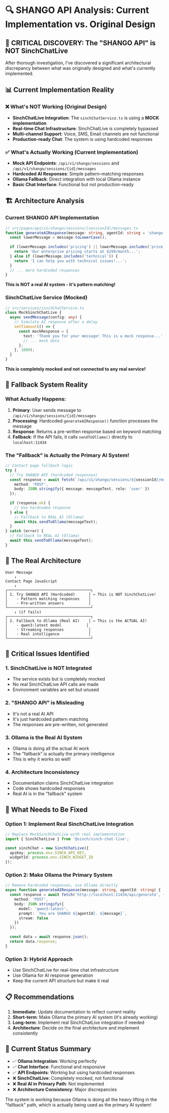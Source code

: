 # 🔍 SHANGO API Analysis: Current Implementation vs. Original Design

## 🚨 **CRITICAL DISCOVERY: The "SHANGO API" is NOT SinchChatLive**

After thorough investigation, I've discovered a significant architectural discrepancy between what was originally designed and what's currently implemented.

## 📊 **Current Implementation Reality**

### ❌ **What's NOT Working (Original Design)**
- **SinchChatLive Integration**: The `sinchChatService.ts` is using a **MOCK implementation**
- **Real-time Chat Infrastructure**: SinchChatLive is completely bypassed
- **Multi-channel Support**: Voice, SMS, Email channels are not functional
- **Production-ready Chat**: The system is using hardcoded responses

### ✅ **What's Actually Working (Current Implementation)**
- **Mock API Endpoints**: `/api/v1/shango/sessions` and `/api/v1/shango/sessions/{id}/messages`
- **Hardcoded AI Responses**: Simple pattern-matching responses
- **Ollama Fallback**: Direct integration with local Ollama instance
- **Basic Chat Interface**: Functional but not production-ready

## 🏗️ **Architecture Analysis**

### **Current SHANGO API Implementation**

```typescript
// src/pages/api/v1/shango/sessions/[sessionId]/messages.ts
function generateAIResponse(message: string, agentId: string = 'shango-general'): string {
  const lowerMessage = message.toLowerCase();
  
  if (lowerMessage.includes('pricing') || lowerMessage.includes('price')) {
    return 'Our enterprise pricing starts at $299/month...';
  } else if (lowerMessage.includes('technical')) {
    return 'I can help you with technical issues!...';
  }
  // ... more hardcoded responses
}
```

**This is NOT a real AI system - it's pattern matching!**

### **SinchChatLive Service (Mocked)**

```typescript
// src/services/sinchChatService.ts
class MockSinchChatLive {
  async sendMessage(config: any) {
    // Simulate AI response after a delay
    setTimeout(() => {
      const mockResponse = {
        text: 'Thank you for your message! This is a mock response...',
        // ... mock data
      };
    }, 1000);
  }
}
```

**This is completely mocked and not connected to any real service!**

## 🔄 **Fallback System Reality**

### **What Actually Happens:**

1. **Primary**: User sends message to `/api/v1/shango/sessions/{id}/messages`
2. **Processing**: Hardcoded `generateAIResponse()` function processes the message
3. **Response**: Returns a pre-written response based on keyword matching
4. **Fallback**: If the API fails, it calls `sendToOllama()` directly to `localhost:11434`

### **The "Fallback" is Actually the Primary AI System!**

```typescript
// Contact page fallback logic
try {
  // Try SHANGO API (hardcoded responses)
  const response = await fetch(`/api/v1/shango/sessions/${sessionId}/messages`, {
    method: 'POST',
    body: JSON.stringify({ message: messageText, role: 'user' })
  });
  
  if (response.ok) {
    // Use hardcoded response
  } else {
    // Fallback to REAL AI (Ollama)
    await this.sendToOllama(messageText);
  }
} catch (error) {
  // Fallback to REAL AI (Ollama)
  await this.sendToOllama(messageText);
}
```

## 🎯 **The Real Architecture**

```
User Message
    ↓
Contact Page JavaScript
    ↓
┌─────────────────────────────────────┐
│ 1. Try SHANGO API (Hardcoded)      │ ← This is NOT SinchChatLive!
│    - Pattern matching responses    │
│    - Pre-written answers           │
└─────────────────────────────────────┘
    ↓ (if fails)
┌─────────────────────────────────────┐
│ 2. Fallback to Ollama (Real AI)    │ ← This is the ACTUAL AI!
│    - qwen3:latest model           │
│    - Streaming responses           │
│    - Real intelligence             │
└─────────────────────────────────────┘
```

## 🚨 **Critical Issues Identified**

### 1. **SinchChatLive is NOT Integrated**
- The service exists but is completely mocked
- No real SinchChatLive API calls are made
- Environment variables are set but unused

### 2. **"SHANGO API" is Misleading**
- It's not a real AI API
- It's just hardcoded pattern matching
- The responses are pre-written, not generated

### 3. **Ollama is the Real AI System**
- Ollama is doing all the actual AI work
- The "fallback" is actually the primary intelligence
- This is why it works so well!

### 4. **Architecture Inconsistency**
- Documentation claims SinchChatLive integration
- Code shows hardcoded responses
- Real AI is in the "fallback" system

## 🔧 **What Needs to Be Fixed**

### **Option 1: Implement Real SinchChatLive Integration**
```typescript
// Replace MockSinchChatLive with real implementation
import { SinchChatLive } from '@sinch/sinch-chat-live';

const sinchChat = new SinchChatLive({
  apiKey: process.env.SINCH_API_KEY,
  widgetId: process.env.SINCH_WIDGET_ID
});
```

### **Option 2: Make Ollama the Primary System**
```typescript
// Remove hardcoded responses, use Ollama directly
async function generateAIResponse(message: string, agentId: string) {
  const response = await fetch('http://localhost:11434/api/generate', {
    method: 'POST',
    body: JSON.stringify({
      model: 'qwen3:latest',
      prompt: `You are SHANGO ${agentId}. ${message}`,
      stream: false
    })
  });
  
  const data = await response.json();
  return data.response;
}
```

### **Option 3: Hybrid Approach**
- Use SinchChatLive for real-time chat infrastructure
- Use Ollama for AI response generation
- Keep the current API structure but make it real

## 📋 **Recommendations**

1. **Immediate**: Update documentation to reflect current reality
2. **Short-term**: Make Ollama the primary AI system (it's already working)
3. **Long-term**: Implement real SinchChatLive integration if needed
4. **Architecture**: Decide on the final architecture and implement consistently

## 🎯 **Current Status Summary**

- ✅ **Ollama Integration**: Working perfectly
- ✅ **Chat Interface**: Functional and responsive  
- ✅ **API Endpoints**: Working but using hardcoded responses
- ❌ **SinchChatLive**: Completely mocked, not functional
- ❌ **Real AI in Primary Path**: Not implemented
- ❌ **Architecture Consistency**: Major discrepancies

The system is working because Ollama is doing all the heavy lifting in the "fallback" path, which is actually being used as the primary AI system!
